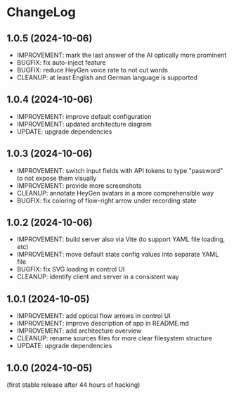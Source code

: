 
ChangeLog
=========

1.0.5 (2024-10-06)
------------------

- IMPROVEMENT: mark the last answer of the AI optically more prominent
- BUGFIX: fix auto-inject feature
- BUGFIX: reduce HeyGen voice rate to not cut words
- CLEANUP: at least English and German language is supported

1.0.4 (2024-10-06)
------------------

- IMPROVEMENT: improve default configuration
- IMPROVEMENT: updated architecture diagram
- UPDATE: upgrade dependencies

1.0.3 (2024-10-06)
------------------

- IMPROVEMENT: switch input fields with API tokens to type "password" to not expose them visually
- IMPROVEMENT: provide more screenshots
- CLEANUP: annotate HeyGen avatars in a more comprehensible way
- BUGFIX: fix coloring of flow-right arrow under recording state

1.0.2 (2024-10-06)
------------------

- IMPROVEMENT: build server also via Vite (to support YAML file loading, etc)
- IMPROVEMENT: move default state config values into separate YAML file
- BUGFIX: fix SVG loading in control UI
- CLEANUP: identify client and server in a consistent way

1.0.1 (2024-10-05)
------------------

- IMPROVEMENT: add optical flow arrows in control UI
- IMPROVEMENT: improve description of app in README.md
- IMPROVEMENT: add architecture overview
- CLEANUP: rename sources files for more clear filesystem structure
- UPDATE: upgrade dependencies

1.0.0 (2024-10-05)
------------------

(first stable release after 44 hours of hacking)


